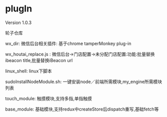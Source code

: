 # plugIn
Version 1.0.3




轮子仓库






wx_dir: 微信后台相关插件: 基于chrome tamperMonkey plug-in







wx_houtai_replace.js : 微信后台->门店配置->未分配门店配置:功能:批量替换ibeacon title,批量替换iBeacon url






linux_shell: linux下脚本







sudoInstallNodeModule.sh: 一键安装node／前端所需模块,my_engine所需模块列表






touch_module: 触摸模块,支持多指,单指触摸






base_module: 基础模块,支持redux中createStore后dispatch重写,基础fetch等

